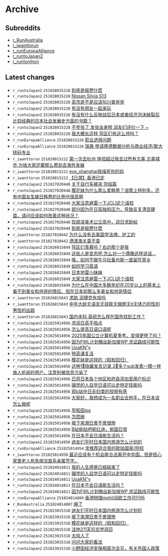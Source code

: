 # Archive

## Subreddits

- [r_RunAustralia](r_RunAustralia/index.md)
- [r_iwanttorun](r_iwanttorun/index.md)
- [r_runEuropaAlliance](r_runEuropaAlliance/index.md)
- [r_runtoJapan2](r_runtoJapan2/index.md)
- [r_runtonihon](r_runtonihon/index.md)

## Latest changes

- `r_runtoJapan2` `251028015228` [到底是經歷什麼](posts/r_runtoJapan2/251026221848_1ogxp1y.md)
- `r_runtoJapan2` `251028015228` [Nissan Silvia S13](posts/r_runtoJapan2/251027141130_1ohfgq2.md)
- `r_runtoJapan2` `251028015228` [高市是不是应该叫川普爸爸](posts/r_runtoJapan2/251028000419_1ohuw1f.md)
- `r_runtoJapan2` `251028015228` [有没有朋友一起来玩](posts/r_runtoJapan2/251027061237_1oh701b.md)
- `r_runtoJapan2` `251028015228` [有没有什么反映战后日本或者经济泡沫破裂后比较经典的日本社会发展史方面的书籍？](posts/r_runtoJapan2/251027170737_1ohk5nx.md)
- `r_runtoJapan2` `251028015228` [不夸张了 发张全身照 润友们评价一下 ~](posts/r_runtoJapan2/251027153152_1ohhkqs.md)
- `r_runtoJapan2` `251028015228` [我大概长这样 穹区们有这么帅吗？](posts/r_runtoJapan2/251027110913_1ohbijj.md)
- `r_runEuropaAlliance` `251028015226` [职业选择问题](posts/r_runEuropaAlliance/251026064622_1ogdsie.md)
- `r_runEuropaAlliance` `251028015226` [瑞典 申请隆德数据分析与商业经济/斯大 转码专业](posts/r_runEuropaAlliance/251027034831_1oh4l8p.md)
- `r_iwanttorun` `251028015222` [第一次去杭州,体验超过我去过所有北美 北美城市,为啥大家还要那么费劲去海外发展](posts/r_iwanttorun/251027162455_1ohj03w.md)
- `r_iwanttorun` `251028015222` [eve_shanghai我操死你的妈](posts/r_iwanttorun/251028003832_1ohvmld.md)
- `r_iwanttorun` `251028015222` [【已潤】香港已定](posts/r_iwanttorun/251027125014_1ohdiun.md)
- `r_runtoJapan2` `251027020448` [关于自行车被盗 完结篇](posts/r_runtoJapan2/251026173122_1ogqjx2.md)
- `r_runtoJapan2` `251027020448` [樱花妹为什么那么爱韩男？油管上特别多，还有中国女生嫁日韩男的比例也很高啊](posts/r_runtoJapan2/251026060208_1ogd3c6.md)
- `r_runtoJapan2` `251027020448` [大家注意避雷一下JCLI这个语校](posts/r_runtoJapan2/251026010520_1og7rt1.md)
- `r_runtoJapan2` `251027020448` [部分因为在日孤独和压力，导致反复清空硬盘。请问应该如何改善这种状况？](posts/r_runtoJapan2/251026121611_1ogj5c5.md)
- `r_runtoJapan2` `251027020448` [现就读美术公立高中，润日求助帖](posts/r_runtoJapan2/251026052546_1ogcibg.md)
- `r_runtoJapan2` `251027020448` [到底是經歷什麼](posts/r_runtoJapan2/251026221848_1ogxp1y.md)
- `r_iwanttorun` `251027020442` [为什么没有去美国学法律、护工的](posts/r_iwanttorun/251026054245_1ogcsa1.md)
- `r_iwanttorun` `251027020442` [港澳海关查不查](posts/r_iwanttorun/251026165312_1ogplax.md)
- `r_runtoJapan2` `251026015849` [穹区们羡慕吗？右边那个是我](posts/r_runtoJapan2/251025160004_1ofv5px.md)
- `r_runtoJapan2` `251026015849` [这些人是变态吧 怎么对一个偶像这样说话...](posts/r_runtoJapan2/251025154616_1ofutly.md)
- `r_runtoJapan2` `251026015849` [唉，如何不做牛马社畜也能一直留在家乡](posts/r_runtoJapan2/251025224013_1og4s8f.md)
- `r_runtoJapan2` `251026015849` [如何学习英语](posts/r_runtoJapan2/251024184925_1of60t9.md)
- `r_runtoJapan2` `251026015849` [日本地雷小妹妹](posts/r_runtoJapan2/251026003842_1og797n.md)
- `r_runtoJapan2` `251026015849` [大家注意避雷一下JCLI这个语校](posts/r_runtoJapan2/251026010520_1og7rt1.md)
- `r_runtoJapan2` `251026015849` [为什么在中国大多数年纪在20岁以上的基本上看不到美女和帅哥的情侣、但在日本却那么多美女和帅哥情侣](posts/r_runtoJapan2/251025133719_1ofrr4o.md)
- `r_iwanttorun` `251026015843` [求助 润捷克有戏吗](posts/r_iwanttorun/251025145859_1oftnkj.md)
- `r_iwanttorun` `251026015843` [中年大龄无语言无技能无做题无it无体力的性别男性的出路](posts/r_iwanttorun/251025020157_1offrqc.md)
- `r_iwanttorun` `251026015843` [国内本科 英硕怎么样在国外找到工作？](posts/r_iwanttorun/251025195533_1og0znq.md)
- `r_runtoJapan2` `251025014956` [求润日高手指点](posts/r_runtoJapan2/251022173815_1odezex.md)
- `r_runtoJapan2` `251025014956` [怎么提高日语口语呢](posts/r_runtoJapan2/251024134427_1oey570.md)
- `r_runtoJapan2` `251025014956` [2025年国公立计算机夏季考，变得更卷了吗？](posts/r_runtoJapan2/251024115505_1oevp3g.md)
- `r_runtoJapan2` `251025014956` [因为FWL计划撤出新加坡WP,求证路线可能性](posts/r_runtoJapan2/251023064442_1odw8q9.md)
- `r_runtoJapan2` `251025014956` [UoaKN″y](posts/r_runtoJapan2/251023160021_1oe75wb.md)
- `r_runtoJapan2` `251025014956` [特高课复活](posts/r_runtoJapan2/251024031331_1oen3dd.md)
- `r_runtoJapan2` `251025014956` [樱花妹是这样的（昭和回归）](posts/r_runtoJapan2/251022121634_1od6mla.md)
- `r_runtoJapan2` `251025014956` [这种1⃣️隐藏发言记录 2⃣️多个sub发表一模一样耸人听闻的用户，注意别被信息污染了](posts/r_runtoJapan2/251024051343_1oep9mb.md)
- `r_runtoJapan2` `251025014956` [已将日本各个地区和府县添加至用户标识](posts/r_runtoJapan2/251024084201_1oesgui.md)
- `r_runtoJapan2` `251025014956` [辍学的人自学日语可以走特定技能吗](posts/r_runtoJapan2/251023032936_1odsx7c.md)
- `r_runtoJapan2` `251025014956` [观b站中日夫妇类的视频有感](posts/r_runtoJapan2/251020144416_1obkrjj.md)
- `r_runtoJapan2` `251025014956` [大家好，我想成为一名职业吉他手，在日本该怎么做呢](posts/r_runtoJapan2/251024074358_1oerla6.md)
- `r_runtoJapan2` `251025014956` [早稻田ips](posts/r_runtoJapan2/251024115429_1oevonr.md)
- `r_runtoJapan2` `251025014956` [怎麼辦](posts/r_runtoJapan2/251020202236_1obsnih.md)
- `r_runtoJapan2` `251025014956` [接下來潤日會不會很慘](posts/r_runtoJapan2/251022183743_1odgltd.md)
- `r_runtoJapan2` `251025014956` [B站偷贴吧偷红迪，偷国日常](posts/r_runtoJapan2/251024140629_1oeyofp.md)
- `r_runtoJapan2` `251025014956` [在日本不会日语能生活吗？](posts/r_runtoJapan2/251023202152_1oee2au.md)
- `r_runtoJapan2` `251025014956` [迪友们平时日本国内旅游怎么计划的](posts/r_runtoJapan2/251022042651_1ocyqdz.md)
- `r_runEuropaAlliance` `251025014954` [求推荐适合我的欧陆国家/院校](posts/r_runEuropaAlliance/251024145709_1oezz94.md)
- `r_iwanttorun` `251025014950` [最近应该有个机会能合法离开中共国，但是担心家里老人有急病没直系亲属签字。](posts/r_iwanttorun/251024132512_1oexoul.md)
- `r_runtoJapan2` `251024014811` [我的人生感覺已經結束了](posts/r_runtoJapan2/251024004434_1oek47x.md)
- `r_runtoJapan2` `251024014811` [辍学的人自学日语可以走特定技能吗](posts/r_runtoJapan2/251023032936_1odsx7c.md)
- `r_runtoJapan2` `251024014811` [UoaKN″y](posts/r_runtoJapan2/251023160021_1oe75wb.md)
- `r_runtoJapan2` `251024014811` [在日本不会日语能生活吗？](posts/r_runtoJapan2/251023202152_1oee2au.md)
- `r_runtoJapan2` `251024014811` [因为FWL计划撤出新加坡WP,求证路线可能性](posts/r_runtoJapan2/251023064442_1odw8q9.md)
- `r_runEuropaAlliance` `251024014809` [香港物理mphil润欧工作可行吗](posts/r_runEuropaAlliance/251023183933_1oebduq.md)
- `r_RunAustralia` `251024014807` [麻了](posts/r_RunAustralia/251024001248_1oejgy5.md)
- `r_runtoJapan2` `251023015318` [迪友们平时日本国内旅游怎么计划的](posts/r_runtoJapan2/251022042651_1ocyqdz.md)
- `r_runtoJapan2` `251023015318` [接下來潤日會不會很慘](posts/r_runtoJapan2/251022183743_1odgltd.md)
- `r_runtoJapan2` `251023015318` [樱花妹是这样的（昭和回归）](posts/r_runtoJapan2/251022121634_1od6mla.md)
- `r_runtoJapan2` `251023015318` [洼地211天坑农学润日](posts/r_runtoJapan2/251022120238_1od6bv1.md)
- `r_runtoJapan2` `251023015318` [太哈人了](posts/r_runtoJapan2/251022150447_1odas7u.md)
- `r_runtoJapan2` `251023015318` [问问大家的看法](posts/r_runtoJapan2/251022084848_1od2yiv.md)
- `r_runtoJapan2` `251023015318` [小野田经济安保相首次会见，有关外国人政策](posts/r_runtoJapan2/251022074044_1od1x0w.md)
